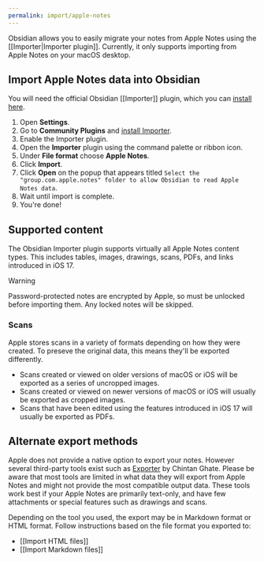 ```yaml
---
permalink: import/apple-notes
---
```

Obsidian allows you to easily migrate your notes from Apple Notes using the [[Importer|Importer plugin]]. Currently, it only supports importing from Apple Notes on your macOS desktop. 


## Import Apple Notes data into Obsidian

You will need the official Obsidian [[Importer]] plugin, which you can [install here](obsidian://show-plugin?id=obsidian-importer).

1. Open **Settings**.
2. Go to **Community Plugins** and [install Importer](obsidian://show-plugin?id=obsidian-importer).
3. Enable the Importer plugin.
4. Open the **Importer** plugin using the command palette or ribbon icon.
5. Under **File format** choose **Apple Notes**.
6. Click **Import**.
7. Click **Open** on the popup that appears titled `Select the "group.com.apple.notes" folder to allow Obsidian to read Apple Notes data`.
8. Wait until import is complete. 
9. You're done!

## Supported content

The Obsidian Importer plugin supports virtually all Apple Notes content types. This includes tables, images, drawings, scans, PDFs, and links introduced in iOS 17.

> [!Warning]
> Password-protected notes are encrypted by Apple, so must be unlocked before importing them. Any locked notes will be skipped.

### Scans

Apple stores scans in a variety of formats depending on how they were created. To preseve the original data, this means they'll be exported differently.

* Scans created or viewed on older versions of macOS or iOS will be exported as a series of uncropped images.
* Scans created or viewed on newer versions of macOS or iOS will usually be exported as cropped images.
* Scans that have been edited using the features introduced in iOS 17 will usually be exported as PDFs.

## Alternate export methods

Apple does not provide a native option to export your notes. However several third-party tools exist such as [Exporter](https://apps.apple.com/us/app/exporter/id1099120373) by Chintan Ghate. Please be aware that most tools are limited in what data they will export from Apple Notes and might not provide the most compatible output data. These tools work best if your Apple Notes are primarily text-only, and have few attachments or special features such as drawings and scans.

Depending on the tool you used, the export may be in Markdown format or HTML format. Follow instructions based on the file format you exported to: 

- [[Import HTML files]]
- [[Import Markdown files]]
